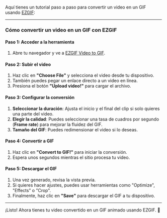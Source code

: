 Aquí tienes un tutorial paso a paso para convertir un video en un GIF usando [EZGIF](https://ezgif.com/):  

---

### **Cómo convertir un video en un GIF con EZGIF**  

#### **Paso 1: Acceder a la herramienta**  
1. Abre tu navegador y ve a [EZGIF Video to GIF](https://ezgif.com/video-to-gif).  

#### **Paso 2: Subir el video**  
1. Haz clic en **"Choose File"** y selecciona el video desde tu dispositivo.  
2. También puedes pegar un enlace directo a un video en línea.  
3. Presiona el botón **"Upload video!"** para cargar el archivo.  

#### **Paso 3: Configurar la conversión**  
1. **Seleccionar la duración**: Ajusta el inicio y el final del clip si solo quieres una parte del video.  
2. **Elegir la calidad**: Puedes seleccionar una tasa de cuadros por segundo (**Frame rate**) para mejorar la fluidez del GIF.  
3. **Tamaño del GIF**: Puedes redimensionar el video si lo deseas.  

#### **Paso 4: Convertir a GIF**  
1. Haz clic en **"Convert to GIF!"** para iniciar la conversión.  
2. Espera unos segundos mientras el sitio procesa tu video.  

#### **Paso 5: Descargar el GIF**  
1. Una vez generado, revisa la vista previa.  
2. Si quieres hacer ajustes, puedes usar herramientas como "Optimize", "Effects" o "Crop".  
3. Finalmente, haz clic en **"Save"** para descargar el GIF a tu dispositivo.  

---

¡Listo! Ahora tienes tu video convertido en un GIF animado usando EZGIF. 🎉
